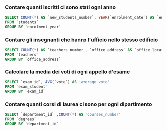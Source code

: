 ### Contare quanti iscritti ci sono stati ogni anno

```SQL
SELECT COUNT(*) AS `new_students_number`, YEAR(`enrolment_date`) AS `enrolment_year`
FROM `students`
GROUP BY `enrolment_year`
```

### Contare gli insegnanti che hanno l'ufficio nello stesso edificio

```SQL
SELECT COUNT(*) AS `teachers_number`, `office_address` AS `office_location`
FROM `teachers`
GROUP BY `office_address`
```

### Calcolare la media dei voti di ogni appello d'esame

```SQL
SELECT `exam_id`, AVG(`vote`) AS 'average_vote'
FROM `exam_student`
GROUP BY `exam_id`
```

### Contare quanti corsi di laurea ci sono per ogni dipartimento

```SQL
SELECT `department_id` ,COUNT(*) AS 'courses_number'
FROM `degrees`
GROUP BY `department_id`
```